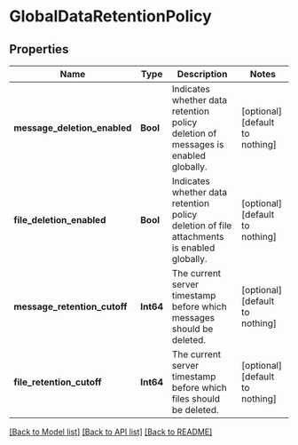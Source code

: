 # GlobalDataRetentionPolicy


## Properties
Name | Type | Description | Notes
------------ | ------------- | ------------- | -------------
**message_deletion_enabled** | **Bool** | Indicates whether data retention policy deletion of messages is enabled globally. | [optional] [default to nothing]
**file_deletion_enabled** | **Bool** | Indicates whether data retention policy deletion of file attachments is enabled globally. | [optional] [default to nothing]
**message_retention_cutoff** | **Int64** | The current server timestamp before which messages should be deleted. | [optional] [default to nothing]
**file_retention_cutoff** | **Int64** | The current server timestamp before which files should be deleted. | [optional] [default to nothing]


[[Back to Model list]](../README.md#models) [[Back to API list]](../README.md#api-endpoints) [[Back to README]](../README.md)


